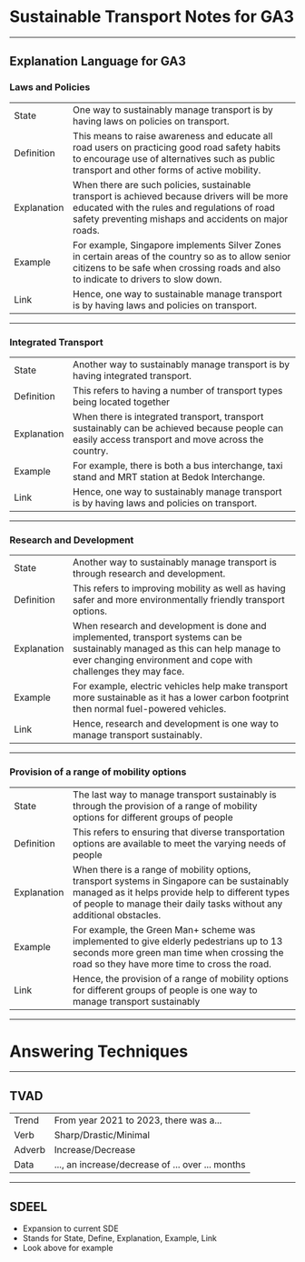 # Sustainable Transport Notes for GA3
---

## Explanation Language for GA3
### Laws and Policies

|             |                                                                                                                                                                                                      |
| ----------- | ---------------------------------------------------------------------------------------------------------------------------------------------------------------------------------------------------- |
| State       | One way to sustainably manage transport is by having laws on policies on transport.                                                                                                                  |
| Definition  | This means to raise awareness and educate all road users on practicing good road safety habits to encourage use of alternatives such as public transport and other forms of active mobility.         |
| Explanation | When there are such policies, sustainable transport is achieved because drivers will be more educated with the rules and regulations of road safety preventing mishaps and accidents on major roads. |
| Example     | For example, Singapore implements Silver Zones in certain areas of the country so as to allow senior citizens to be safe when crossing roads and also to indicate to drivers to slow down.           |
| Link        | Hence, one way to sustainable manage transport is by having laws and policies on transport.                                                                                                          |

---

### Integrated Transport

|             |                                                                                                                                                   |
| ----------- | ------------------------------------------------------------------------------------------------------------------------------------------------- |
| State       | Another way to sustainably manage transport is by having integrated transport.                                                                    |
| Definition  | This refers to having a number of transport types being located together                                                                          |
| Explanation | When there is integrated transport, transport sustainably can be achieved because people can easily access transport and move across the country. |
| Example     | For example, there is both a bus interchange, taxi stand and MRT station at Bedok Interchange.                                                    |
| Link        | Hence, one way to sustainably manage transport is by having laws and policies on transport.                                                       |

---

### Research and Development

|             |                                                                                                                                                                                                  |
| ----------- | ------------------------------------------------------------------------------------------------------------------------------------------------------------------------------------------------ |
| State       | Another way to sustainably manage transport is through research and development.                                                                                                                 |
| Definition  | This refers to improving mobility as well as having safer and more environmentally friendly transport options.                                                                                   |
| Explanation | When research and development is done and implemented, transport systems can be sustainably managed as this can help manage to ever changing environment and cope with challenges they may face. |
| Example     | For example, electric vehicles help make transport more sustainable as it has a lower carbon footprint then normal fuel-powered vehicles.                                                        |
| Link        | Hence, research and development is one way to manage transport sustainably.                                                                                                                      |

---

### Provision of a range of mobility options

|             |                                                                                                                                                                                                                          |
| ----------- | ------------------------------------------------------------------------------------------------------------------------------------------------------------------------------------------------------------------------ |
| State       | The last way to manage transport sustainably is through the provision of a range of mobility options for different groups of people                                                                                      |
| Definition  | This refers to ensuring that diverse transportation options are available to meet the varying needs of people                                                                                                            |
| Explanation | When there is a range of mobility options, transport systems in Singapore can be sustainably managed as it helps provide help to different types of people to manage their daily tasks without any additional obstacles. |
| Example     | For example, the Green Man+ scheme was implemented to give elderly pedestrians up to 13 seconds more green man time when crossing the road so they have more time to cross the road.                                     |
| Link        | Hence, the provision of a range of mobility options for different groups of people is one way to manage transport sustainably                                                                                                                                                                                                                         |

---

# Answering Techniques 

---

## TVAD

|        |                                                  |
| ------ | ------------------------------------------------ |
| Trend  | From year 2021 to 2023, there was a...           |
| Verb   | Sharp/Drastic/Minimal                            |
| Adverb | Increase/Decrease                                |
| Data   | ..., an increase/decrease of ... over ... months |

---

## SDEEL
- Expansion to current SDE
- Stands for State, Define, Explanation, Example, Link
- Look above for example
